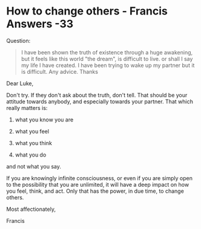 # How to change others - Francis Answers -33

Question:

>I have been shown the truth of existence through a huge awakening, but it feels like this world "the dream", is difficult to live. or shall I say my life I have created. I have been trying to wake up my partner but it is difficult. Any advice. Thanks

Dear Luke,

Don't try. If they don't ask about the truth, don't tell. That should be your attitude towards anybody, and especially towards your partner. That which really matters is:

1. what you know you are

2. what you feel

3. what you think

4. what you do

and not what you say.

If you are knowingly infinite consciousness, or even if you are simply open to the possibility that you are unlimited, it will have a deep impact on how you feel, think, and act. Only that has the power, in due time, to change others.

Most affectionately,

Francis

